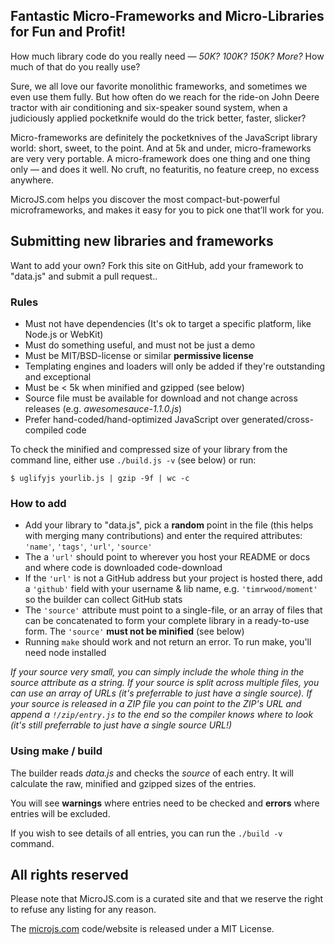 Fantastic Micro-Frameworks and Micro-Libraries for Fun and Profit!
-----

How much library code do you really need &mdash; *50K? 100K? 150K? More?*
How much of that do you really use?

Sure, we all love our favorite monolithic frameworks, and sometimes we even
use them fully. But how often do we reach for the ride-on John Deere tractor
with air conditioning and six-speaker sound system, when a judiciously
applied pocketknife would do the trick better, faster, slicker?

Micro-frameworks are definitely the pocketknives of the JavaScript library
world: short, sweet, to the point. And at 5k and under, micro-frameworks are
very very portable. A micro-framework does one thing and one thing only —
and does it well. No cruft, no featuritis, no feature creep, no excess anywhere.

MicroJS.com helps you discover the most compact-but-powerful microframeworks,
and makes it easy for you to pick one that’ll work for you.

## Submitting new libraries and frameworks

Want to add your own? Fork this site on GitHub, add your framework to "data.js" and submit a pull request..

### Rules

  * Must not have dependencies (It's ok to target a specific platform, like Node.js or WebKit)
  * Must do something useful, and must not be just a demo
  * Must be MIT/BSD-license or similar **permissive license**
  * Templating engines and loaders will only be added if they're outstanding and exceptional
  * Must be < 5k when minified and gzipped (see below)
  * Source file must be available for download and not change across releases (e.g. *awesomesauce-1.1.0.js*)
  * Prefer hand-coded/hand-optimized JavaScript over generated/cross-compiled code

To check the minified and compressed size of your library from the command line, either use `./build.js -v` (see below) or run:

    $ uglifyjs yourlib.js | gzip -9f | wc -c

### How to add

  * Add your library to "data.js", pick a **random** point in the file (this helps with merging many contributions) and enter the required attributes: `'name'`, `'tags'`, `'url'`, `'source'`
  * The a `'url'` should point to wherever you host your README or docs and where code is downloaded code-download
  * If the `'url'` is not a GitHub address but your project is hosted there, add a `'github'` field with your username & lib name, e.g. `'timrwood/moment'` so the builder can collect GitHub stats
  * The `'source'` attribute must point to a single-file, or an array of files that can be concatenated to form your complete library in a ready-to-use form. The `'source'` **must not be minified** (see below)
  * Running `make` should work and not return an error. To run make, you'll need node installed

*If your source very small, you can simply include the whole thing in the source attribute as a string. If your source is split across multiple files, you can use an array of URLs (it's preferrable to just have a single source). If your source is released in a ZIP file you can point to the ZIP's URL and append a `!/zip/entry.js` to the end so the compiler knows where to look (it's still preferrable to just have a single source URL!)*

### Using make / build ###

The builder reads *data.js* and checks the *source* of each entry. It will calculate the raw, minified and gzipped sizes of the entries.

You will see **warnings** where entries need to be checked and **errors** where entries will be excluded.

If you wish to see details of all entries, you can run the `./build -v` command.

## All rights reserved ###

Please note that MicroJS.com is a curated site and that we reserve the right to refuse any listing for any reason.

The [microjs.com](http://microjs.com) code/website is released under a MIT License.
